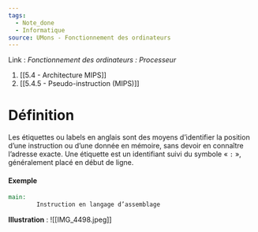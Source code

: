 ```yaml
---
tags:
  - Note_done
  - Informatique
source: UMons - Fonctionnement des ordinateurs
---
```


Link :
_Fonctionnement des ordinateurs : Processeur_
1. [[5.4 - Architecture MIPS]]
2. [[5.4.5 - Pseudo-instruction (MIPS)]]

# Définition
Les étiquettes ou labels en anglais sont des moyens d’identifier la position d’une instruction ou d’une donnée en mémoire, sans devoir en connaître l’adresse exacte. Une étiquette est un identifiant suivi du symbole « ``:`` », généralement placé en début de ligne.

#### Exemple
```mips
main:
		Instruction en langage d’assemblage 
```

**Illustration** : ![[IMG_4498.jpeg]]